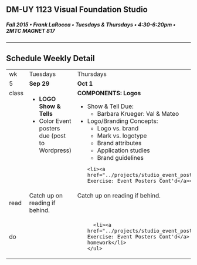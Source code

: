 ## DM-UY 1123 Visual Foundation Studio
##### Fall 2015 • Frank LaRocca • Tuesdays & Thursdays • 4:30-6:20pm • 2MTC MAGNET 817 
---
## Schedule Weekly Detail

<table>
<tr>
<td>wk</td>
<td>Tuesdays</td>
<td>Thursdays</td>
</tr>
<tr>
  <td valign="top">5</td>
  <td valign="top" width="48%"><strong>Sep 29</strong></td>
  <td valign="top" width="48%"><strong>Oct 1</strong></td>
</tr>

<!-- class -->
<tr>
<td valign="top">class</td>
<td valign="top">
  
  <ul>
    <li><strong>LOGO Show & Tells</strong></li>
    <li>Color Event posters due (post to Wordpress)</li>
  </ul>
</td>
<td valign="top">
  <strong>COMPONENTS: Logos</strong><br>
  <ul>
    <li>Show & Tell Due:
        <ul>
            <li>Barbara Krueger: Val & Mateo</li>
        </ul>
    </li>
    <li>Logo/Branding Concepts:
      <ul>
        <li>Logo vs. brand</li>
        <li>Mark vs. logotype</li>
        <li>Brand attributes</li>
        <li>Application studies</li>
        <li>Brand guidelines</li>
      </ul>
    </li>
    
    <li><a href="../projects/studio_event_posters2.md">Studio Exercise: Event Posters Cont'd</a></li>
  </ul>

</td>
</tr>

<!-- reading -->
<tr>
  <td>read</td>
  <td valign="top">Catch up on reading if behind.
  
  </td>
  <td valign="top">Catch up on reading if behind.</td>
</tr>

<!-- do -->
<tr>
  <td>do</td>
  <td valign="top">
    
  
  </td>
  <td valign="top">
    <ul>
   
      <li><a href="../projects/studio_event_posters2.md">Studio Exercise: Event Posters Cont'd</a> as homework</li>
    </ul>
  </td>
</tr>
</table>








